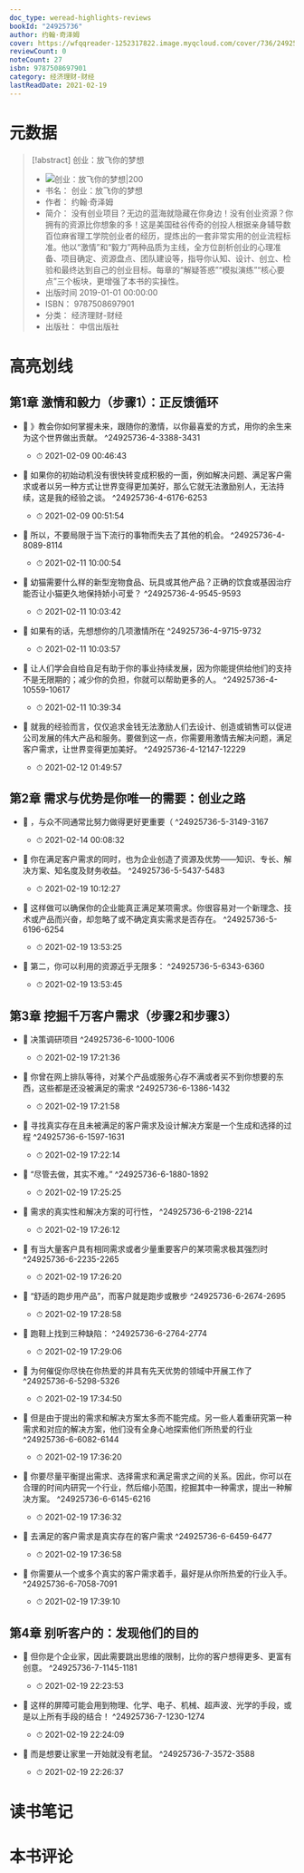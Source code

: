 ```yaml
---
doc_type: weread-highlights-reviews
bookId: "24925736"
author: 约翰·奇泽姆
cover: https://wfqqreader-1252317822.image.myqcloud.com/cover/736/24925736/t7_24925736.jpg
reviewCount: 0
noteCount: 27
isbn: 9787508697901
category: 经济理财-财经
lastReadDate: 2021-02-19
---
```

# 元数据
> [!abstract] 创业：放飞你的梦想
> - ![ 创业：放飞你的梦想|200](https://wfqqreader-1252317822.image.myqcloud.com/cover/736/24925736/t7_24925736.jpg)
> - 书名： 创业：放飞你的梦想
> - 作者： 约翰·奇泽姆
> - 简介： 没有创业项目？无边的蓝海就隐藏在你身边！没有创业资源？你拥有的资源比你想象的多！这是美国硅谷传奇的创投人根据亲身辅导数百位麻省理工学院创业者的经历，提炼出的一套非常实用的创业流程标准。他以“激情”和“毅力”两种品质为主线，全方位剖析创业的心理准备、项目确定、资源盘点、团队建设等，指导你认知、设计、创立、检验和最终达到自己的创业目标。每章的“解疑答惑”“模拟演练”“核心要点”三个板块，更增强了本书的实操性。
> - 出版时间 2019-01-01 00:00:00
> - ISBN： 9787508697901
> - 分类： 经济理财-财经
> - 出版社： 中信出版社

# 高亮划线

## 第1章 激情和毅力（步骤1）：正反馈循环


- 📌 》教会你如何掌握未来，跟随你的激情，以你最喜爱的方式，用你的余生来为这个世界做出贡献。 ^24925736-4-3388-3431
    - ⏱ 2021-02-09 00:46:43 

- 📌 如果你的初始动机没有很快转变成积极的一面，例如解决问题、满足客户需求或者以另一种方式让世界变得更加美好，那么它就无法激励别人，无法持续，这是我的经验之谈。 ^24925736-4-6176-6253
    - ⏱ 2021-02-09 00:51:54 

- 📌 所以，不要局限于当下流行的事物而失去了其他的机会。 ^24925736-4-8089-8114
    - ⏱ 2021-02-11 10:00:54 

- 📌 幼猫需要什么样的新型宠物食品、玩具或其他产品？正确的饮食或基因治疗能否让小猫更久地保持娇小可爱？ ^24925736-4-9545-9593
    - ⏱ 2021-02-11 10:03:42 

- 📌 如果有的话，先想想你的几项激情所在 ^24925736-4-9715-9732
    - ⏱ 2021-02-11 10:03:57 

- 📌 让人们学会自给自足有助于你的事业持续发展，因为你能提供给他们的支持不是无限期的；减少你的负担，你就可以帮助更多的人。 ^24925736-4-10559-10617
    - ⏱ 2021-02-11 10:39:34 

- 📌 就我的经验而言，仅仅追求金钱无法激励人们去设计、创造或销售可以促进公司发展的伟大产品和服务。要做到这一点，你需要用激情去解决问题，满足客户需求，让世界变得更加美好。 ^24925736-4-12147-12229
    - ⏱ 2021-02-12 01:49:57 
## 第2章 需求与优势是你唯一的需要：创业之路


- 📌 ，与众不同通常比努力做得更好更重要（ ^24925736-5-3149-3167
    - ⏱ 2021-02-14 00:08:32 

- 📌 你在满足客户需求的同时，也为企业创造了资源及优势——知识、专长、解决方案、知名度及财务收益。 ^24925736-5-5437-5483
    - ⏱ 2021-02-19 10:12:27 

- 📌 这样做可以确保你的企业能真正满足某项需求。你很容易对一个新理念、技术或产品而兴奋，却忽略了或不确定真实需求是否存在。 ^24925736-5-6196-6254
    - ⏱ 2021-02-19 13:53:25 

- 📌 第二，你可以利用的资源近乎无限多： ^24925736-5-6343-6360
    - ⏱ 2021-02-19 13:53:45 
## 第3章 挖掘千万客户需求（步骤2和步骤3）


- 📌 决策调研项目 ^24925736-6-1000-1006
    - ⏱ 2021-02-19 17:21:36 

- 📌 你曾在网上排队等待，对某个产品或服务心存不满或者买不到你想要的东西，这些都是还没被满足的需求 ^24925736-6-1386-1432
    - ⏱ 2021-02-19 17:21:58 

- 📌 寻找真实存在且未被满足的客户需求及设计解决方案是一个生成和选择的过程 ^24925736-6-1597-1631
    - ⏱ 2021-02-19 17:22:14 

- 📌 “尽管去做，其实不难。” ^24925736-6-1880-1892
    - ⏱ 2021-02-19 17:25:25 

- 📌 需求的真实性和解决方案的可行性， ^24925736-6-2198-2214
    - ⏱ 2021-02-19 17:26:12 

- 📌 有当大量客户具有相同需求或者少量重要客户的某项需求极其强烈时 ^24925736-6-2235-2265
    - ⏱ 2021-02-19 17:26:20 

- 📌 “舒适的跑步用产品”，而客户就是跑步或散步 ^24925736-6-2674-2695
    - ⏱ 2021-02-19 17:28:58 

- 📌 跑鞋上找到三种缺陷： ^24925736-6-2764-2774
    - ⏱ 2021-02-19 17:29:06 

- 📌 为何催促你尽快在你热爱的并具有先天优势的领域中开展工作了 ^24925736-6-5298-5326
    - ⏱ 2021-02-19 17:34:50 

- 📌 但是由于提出的需求和解决方案太多而不能完成。另一些人着重研究第一种需求和对应的解决方案，他们没有全身心地探索他们所热爱的行业 ^24925736-6-6082-6144
    - ⏱ 2021-02-19 17:36:20 

- 📌 你要尽量平衡提出需求、选择需求和满足需求之间的关系。因此，你可以在合理的时间内研究一个行业，然后缩小范围，挖掘其中一种需求，提出一种解决方案。 ^24925736-6-6145-6216
    - ⏱ 2021-02-19 17:36:32 

- 📌 去满足的客户需求是真实存在的客户需求 ^24925736-6-6459-6477
    - ⏱ 2021-02-19 17:36:58 

- 📌 你需要从一个或多个真实的客户需求着手，最好是从你所热爱的行业入手。 ^24925736-6-7058-7091
    - ⏱ 2021-02-19 17:39:10 
## 第4章 别听客户的：发现他们的目的


- 📌 但你是个企业家，因此需要跳出思维的限制，比你的客户想得更多、更富有创意。 ^24925736-7-1145-1181
    - ⏱ 2021-02-19 22:23:53 

- 📌 这样的屏障可能会用到物理、化学、电子、机械、超声波、光学的手段，或是以上所有手段的结合！ ^24925736-7-1230-1274
    - ⏱ 2021-02-19 22:24:09 

- 📌 而是想要让家里一开始就没有老鼠。 ^24925736-7-3572-3588
    - ⏱ 2021-02-19 22:26:37 
# 读书笔记

# 本书评论
